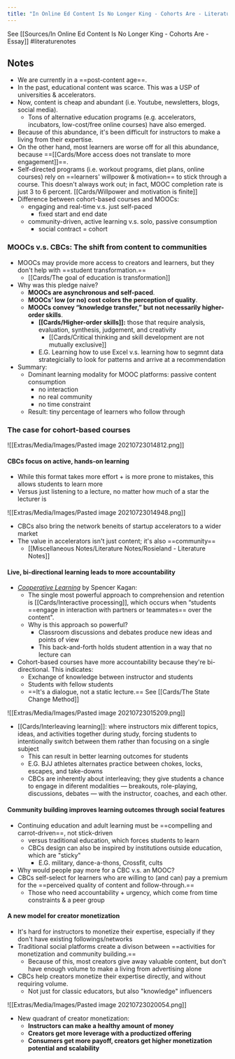 ```yaml
---
title: "In Online Ed Content Is No Longer King - Cohorts Are - Literature Notes"
---
```

See [[Sources/In Online Ed Content Is No Longer King - Cohorts Are - Essay]]
#literaturenotes 

## Notes

+ We are currently in a ==post-content age==. 
+ In the past, educational content was scarce. This was a USP of universities & accelerators. 
+ Now, content is cheap and abundant (i.e. Youtube, newsletters, blogs, social media).
	+ Tons of alternative education programs (e.g. accelerators, incubators, low-cost/free online courses) have also emerged.
+ Because of this abundance, it's been difficult for instructors to make a living from their expertise.
+ On the other hand, most learners are worse off for all this abundance, because ==[[Cards/More access does not translate to more engagement]]==.
+ Self-directed programs (i.e. workout programs, diet plans, online courses) rely on ==learners' willpower & motivation== to stick through a course. This doesn't always work out; in fact, MOOC completion rate is just 3 to 6 percent. [[Cards/Willpower and motivation is finite]]
+ Difference between cohort-based courses and MOOCs:
	+ engaging and real-time v.s. just self-paced
		+ fixed start and end date
	+ community-driven, active learning v.s. solo, passive consumption
		+ social contract = cohort

### MOOCs v.s. CBCs: The shift from content to communities
+ MOOCs may provide more access to creators and learners, but they don't help with ==student transformation.== 
	+ [[Cards/The goal of education is transformation]]
+ Why was this pledge naive?
	+ **MOOCs are asynchronous and self-paced**.
	+ **MOOCs’ low (or no) cost colors the perception of quality**.
	+ **MOOCs convey “knowledge transfer,” but not necessarily higher-order skills**.
		+ **[[Cards/Higher-order skills]]:** those that require analysis, evaluation, synthesis, judgement, and creativity
			+ [[Cards/Critical thinking and skill development are not mutually exclusive]]
		+ E.G. Learning how to use Excel v.s. learning how to segmnt data strategicially to look for patterns and arrive at a recommendation
+ Summary:
	+ Dominant learning modality for MOOC platforms: passive content consumption
		+ no interaction
		+ no real community
		+ no time constraint
	+ Result: tiny percentage of learners who follow through

### The case for cohort-based courses

![[Extras/Media/Images/Pasted image 20210723014812.png]]

#### CBCs focus on active, hands-on learning
+ While this format takes more effort + is more prone to mistakes, this allows students to learn more
+ Versus just listening to a lecture, no matter how much of a star the lecturer is

![[Extras/Media/Images/Pasted image 20210723014948.png]]

+ CBCs also bring the network beneits of startup accelerators to a wider market
+ The value in accelerators isn't just content; it's also ==community==
	+ [[Miscellaneous Notes/Literature Notes/Rosieland - Literature Notes]]

#### Live, bi-directional learning leads to more accountability
+ [_Cooperative Learning_](https://www.amazon.ca/Kagan-Cooperative-Learning-Grades-450pp/dp/1879097109) by Spencer Kagan:
	+ The single most powerful approach to comprehension and retention is [[Cards/Interactive processing]], which occurs when “students ==engage in interaction with partners or teammates== over the content".
	+ Why is this approach so powerful?
		+ Classroom discussions and debates produce new ideas and points of view
		+ This back-and-forth holds student attention in a way that no lecture can
+ Cohort-based courses have more accountability because they're bi-directional. This indicates:
	+ Exchange of knowledge between instructor and students
	+ Students with fellow students
	+ ==It's a dialogue, not a static lecture.== See [[Cards/The State Change Method]]

![[Extras/Media/Images/Pasted image 20210723015209.png]]

+ [[Cards/Interleaving learning]]: where instructors mix different topics, ideas, and activities together during study, forcing students to intentionally switch between them rather than focusing on a single subject
	+ This can result in better learning outcomes for students
	+ E.G. BJJ athletes alternates practice between chokes, locks, escapes, and take-downs
	+ CBCs are inherently about interleaving; they give students a chance to engage in diferent modalities — breakouts, role-playing, discussions, debates — with the instructor, coaches, and each other.

#### Community building improves learning outcomes through social features
+ Continuing education and adult learning must be ==compelling and carrot-driven==, not stick-driven
	+ versus traditional education, which forces students to learn
	+ CBCs design can also be inspired by institutions outside education, which are "sticky"
		+ E.G. military, dance-a-thons, Crossfit, cults
+ Why would people pay more for a CBC v.s. an MOOC?
+ CBCs self-select for learners who are willing to (and can) pay a premium for the ==perceived quality of content and follow-through.==
	+ Those who need accountability + urgency, which come from time constraints & a peer group

#### A new model for creator monetization
+ It's hard for instructors to monetize their expertise, especially if they don't have existing followings/networks
+ Traditional social platforms create a divison between ==activities for monetization and community building.==
	+ Because of this, most creators give away valuable content, but don't have enough volume to make a living from advertising alone
+ CBCs help creators monetize their expertise directly, and without requiring volume.
	+ Not just for classic educators, but also "knowledge" influencers

![[Extras/Media/Images/Pasted image 20210723020054.png]]

+ New quadrant of creator monetization:
	+ **Instructors can make a healthy amount of money**
	+ **Creators get more leverage with a productized offering**
	+ **Consumers get more payoff, creators get higher monetization potential and scalability**